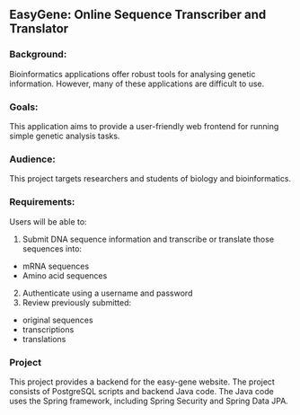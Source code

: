 ## EasyGene: Online Sequence Transcriber and Translator

### Background:

Bioinformatics applications offer robust tools for analysing genetic information. However, many of these applications are difficult to use. 

### Goals:

This application aims to provide a user-friendly web frontend for running simple genetic analysis tasks. 

### Audience:

This project targets researchers and students of biology and bioinformatics. 

### Requirements:

Users will be able to:
1. Submit DNA sequence information and transcribe or translate those sequences into:
- mRNA sequences
- Amino acid sequences
2. Authenticate using a username and password
3. Review previously submitted:
- original sequences
- transcriptions
- translations

### Project

This project provides a backend for the easy-gene website. The project consists of PostgreSQL scripts and backend Java
code. The Java code uses the Spring framework, including Spring Security and Spring Data JPA.  